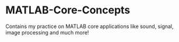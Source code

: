 # MATLAB-Core-Concepts
Contains my practice on MATLAB core applications like sound, signal, image processing and much more!

